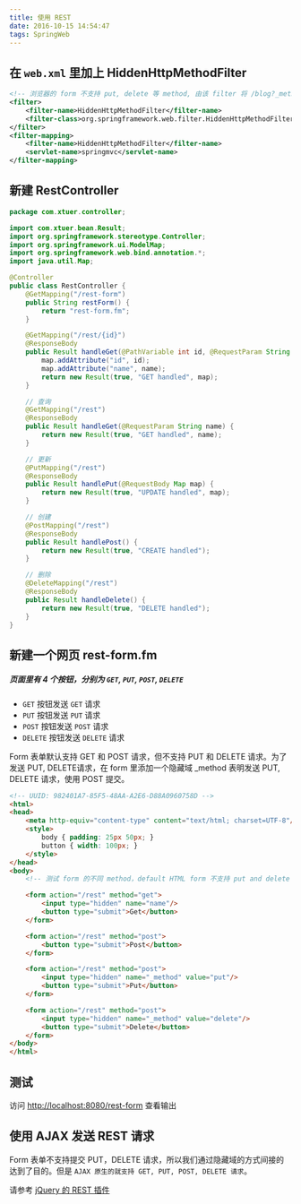 ```yaml
---
title: 使用 REST
date: 2016-10-15 14:54:47
tags: SpringWeb
---
```

## 在 `web.xml` 里加上 HiddenHttpMethodFilter
```xml
<!-- 浏览器的 form 不支持 put, delete 等 method, 由该 filter 将 /blog?_method=delete 转换为标准的 http delete 方法 -->
<filter>
    <filter-name>HiddenHttpMethodFilter</filter-name>
    <filter-class>org.springframework.web.filter.HiddenHttpMethodFilter</filter-class>
</filter>
<filter-mapping>
    <filter-name>HiddenHttpMethodFilter</filter-name>
    <servlet-name>springmvc</servlet-name>
</filter-mapping>
```

<!--more-->

## 新建 RestController
```java
package com.xtuer.controller;

import com.xtuer.bean.Result;
import org.springframework.stereotype.Controller;
import org.springframework.ui.ModelMap;
import org.springframework.web.bind.annotation.*;
import java.util.Map;

@Controller
public class RestController {
    @GetMapping("/rest-form")
    public String restForm() {
        return "rest-form.fm";
    }

    @GetMapping("/rest/{id}")
    @ResponseBody
    public Result handleGet(@PathVariable int id, @RequestParam String name, ModelMap map) {
        map.addAttribute("id", id);
        map.addAttribute("name", name);
        return new Result(true, "GET handled", map);
    }

    // 查询
    @GetMapping("/rest")
    @ResponseBody
    public Result handleGet(@RequestParam String name) {
        return new Result(true, "GET handled", name);
    }

    // 更新
    @PutMapping("/rest")
    @ResponseBody
    public Result handlePut(@RequestBody Map map) {
        return new Result(true, "UPDATE handled", map);
    }

    // 创建
    @PostMapping("/rest")
    @ResponseBody
    public Result handlePost() {
        return new Result(true, "CREATE handled");
    }

    // 删除
    @DeleteMapping("/rest")
    @ResponseBody
    public Result handleDelete() {
        return new Result(true, "DELETE handled");
    }
}
```

## 新建一个网页 rest-form.fm
##### 页面里有 4 个按钮，分别为 `GET`, `PUT`, `POST`, `DELETE`
* `GET` 按钮发送 `GET` 请求
* `PUT` 按钮发送 `PUT` 请求
* `POST` 按钮发送 `POST` 请求
* `DELETE` 按钮发送 `DELETE` 请求

Form 表单默认支持 GET 和 POST 请求，但不支持 PUT 和 DELETE 请求。为了发送 PUT, DELETE请求，在 form 里添加一个隐藏域 _method 表明发送 PUT, DELETE 请求，使用 POST 提交。

```html
<!-- UUID: 982401A7-85F5-48AA-A2E6-D88A0960758D -->
<html>
<head>
    <meta http-equiv="content-type" content="text/html; charset=UTF-8"/>
    <style>
        body { padding: 25px 50px; }
        button { width: 100px; }
    </style>
</head>
<body>
    <!-- 测试 form 的不同 method，default HTML form 不支持 put and delete -->

    <form action="/rest" method="get">
        <input type="hidden" name="name"/>
        <button type="submit">Get</button>
    </form>

    <form action="/rest" method="post">
        <button type="submit">Post</button>
    </form>

    <form action="/rest" method="post">
        <input type="hidden" name="_method" value="put"/>
        <button type="submit">Put</button>
    </form>

    <form action="/rest" method="post">
        <input type="hidden" name="_method" value="delete"/>
        <button type="submit">Delete</button>
    </form>
</body>
</html>
```

## 测试
访问 <http://localhost:8080/rest-form> 查看输出

## 使用 AJAX 发送 REST 请求
Form 表单不支持提交 PUT，DELETE 请求，所以我们通过隐藏域的方式间接的达到了目的。但是 `AJAX 原生的就支持 GET, PUT, POST, DELETE 请求`。

请参考 [jQuery 的 REST 插件](/fe-rest)
